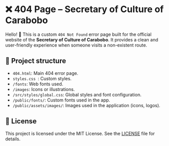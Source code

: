 # ❌ 404 Page – Secretary of Culture of Carabobo

Hello! 👋 This is a custom `404 Not Found` error page built for the official website of the **Secretary of Culture of Carabobo**. It provides a clean and user-friendly experience when someone visits a non-existent route.

## 📁 Project structure

- `404.html`: Main 404 error page.
- `styles.css `: Custom styles.
- `/fonts`: Web fonts used.
- `/images`: Icons or illustrations.
- `/src/styles/global.css`: Global styles and font configuration.
- `/public/fonts/`: Custom fonts used in the app.
- `/public/assets/images/`: Images used in the application (icons, logos).

## 📄 License

This project is licensed under the MIT License. See the [LICENSE](LICENSE) file for details.
